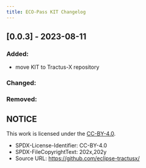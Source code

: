 ```yaml
---
title: ECO-Pass KIT Changelog
---
```


## [0.0.3] - 2023-08-11

### Added:

- move KIT to Tractus-X repository

### Changed:

### Removed:


## NOTICE

This work is licensed under the [CC-BY-4.0](https://creativecommons.org/licenses/by/4.0/legalcode).

- SPDX-License-Identifier: CC-BY-4.0
- SPDX-FileCopyrightText: 202x,202y <MyCompany>
- Source URL: https://github.com/eclipse-tractusx/<myrepo>